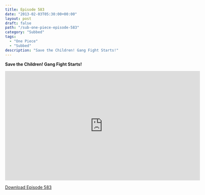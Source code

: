 ```yaml
---
title: Episode 583
date: "2013-02-03T05:30:00+00:00"
layout: post
draft: false
path: "/sub-one-piece-episode-583"
category: "Subbed"
tags:
  - "One Piece"
  - "Subbed"
description: "Save the Children! Gang Fight Starts!"
---
```


**Save the Children! Gang Fight Starts!**

<iframe width="640" height="360" src="https://www.rapidvideo.com/e/G6FRPFJQKE" frameborder="0" marginwidth=0 marginheight=0 scrolling=no allowfullscreen></iframe>

<a href="http://ouo.io/qs/eCodkFEQ?s=https://rapidvid.to/d/https://www.rapidvideo.com/e/G6FRPFJQKE">Download Episode 583</a>
